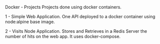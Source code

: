 Docker - Projects
Projects done using docker containers.

1 - Simple Web Application. One API deployed to a docker container using node:alpine base image.

2 - Visits Node Application. Stores and Retrieves in a Redis Server the number of hits on the web app. It uses docker-compose.
